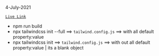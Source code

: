 4-July-2021

[`Live Link`](https://taiseen.github.io/basic-tailwind-css-nn/public/index.html)

* npm run build
* npx tailwindcss init --full ==> `tailwind.config.js` ==> with all default property:value
* npx tailwindcss init ==> `tailwind.config.js` ==> with out all default property:value | its a blank object
